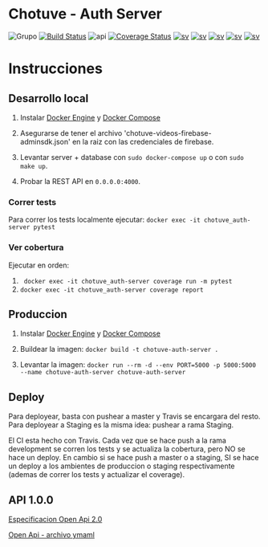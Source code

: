 # Chotuve - Auth Server

![Grupo](https://img.shields.io/badge/grupo-11-blue) [![Build Status](https://travis-ci.com/santiagomariani/chotuve-auth-server.svg?token=JK2YBuuGjqNcqiY3N6nH&branch=master)](https://travis-ci.com/github/santiagomariani/chotuve-auth-server)
![api](https://img.shields.io/badge/api-v1.0-blueviolet)
[![Coverage Status](https://coveralls.io/repos/github/santiagomariani/chotuve-auth-server/badge.svg?branch=development&t=MBcBZ7)](https://coveralls.io/github/santiagomariani/chotuve-auth-server?branch=development)
[![sv](https://img.shields.io/badge/view-app%20sv-important)](https://github.com/Franco-Giordano/chotuve-appserver)
[![sv](https://img.shields.io/badge/view-media%20sv-important)](https://github.com/sebalogue/chotuve-mediaserver)
[![sv](https://img.shields.io/badge/view-web%20front-important)](https://github.com/santiagomariani/chotuve-web-front)
[![sv](https://img.shields.io/badge/view-auth%20sv-important)](https://github.com/santiagomariani/chotuve-auth-server)
[![sv](https://img.shields.io/badge/view-android-important)](https://github.com/javier2409/Chotuve-Android)

# Instrucciones

## Desarrollo local

1. Instalar [Docker Engine](https://docs.docker.com/engine/install/) y [Docker Compose](https://docs.docker.com/compose/install/)

2. Asegurarse de tener el archivo 'chotuve-videos-firebase-adminsdk.json' en la raiz con las credenciales de firebase.

3. Levantar server + database con  ```sudo docker-compose up``` o con ```sudo make up```.

3. Probar la REST API en `0.0.0.0:4000`.

### Correr tests

Para correr los tests localmente ejecutar: ```docker exec -it chotuve_auth-server pytest```

### Ver cobertura

Ejecutar en orden:
1. ``` docker exec -it chotuve_auth-server coverage run -m pytest```
2. ```docker exec -it chotuve_auth-server coverage report```

## Produccion

1. Instalar [Docker Engine](https://docs.docker.com/engine/install/) y [Docker Compose](https://docs.docker.com/compose/install/)

2. Buildear la imagen: ```docker build -t chotuve-auth-server .```

3. Levantar la imagen: ```docker run --rm -d --env PORT=5000 -p 5000:5000 --name chotuve-auth-server chotuve-auth-server```

## Deploy
Para deployear, basta con pushear a master y Travis se encargara del resto. Para deployear a Staging es la misma idea: pushear a rama Staging.

El CI esta hecho con Travis. Cada vez que se hace push a la rama development se corren los tests y se actualiza la cobertura, pero NO se hace un deploy. En cambio si se hace push a master o a staging, SI se hace un deploy a los ambientes de produccion o staging respectivamente (ademas de correr los tests y actualizar el coverage).


## API 1.0.0

[Especificacion Open Api 2.0](https://app.swaggerhub.com/apis-docs/chotuvevideos/api-auth_server/1.0.0#/)

[Open Api - archivo ymaml](https://github.com/santiagomariani/chotuve-auth-server/blob/master/OPENAPI.yaml)
